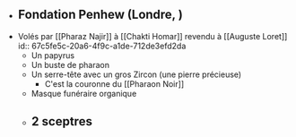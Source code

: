 - Fondation Penhew (Londre, )
	-
- Volés par [[Pharaz Najir]] à [[Chakti Homar]] revendu à [[Auguste Loret]]
  id:: 67c5fe5c-20a6-4f9c-a1de-712de3efd2da
	- Un papyrus
	- Un buste de pharaon
	- Un serre-tête avec un gros Zircon (une pierre précieuse)
		- C'est la couronne du [[Pharaon Noir]]
	- Masque funéraire organique
	- 2 sceptres
		-